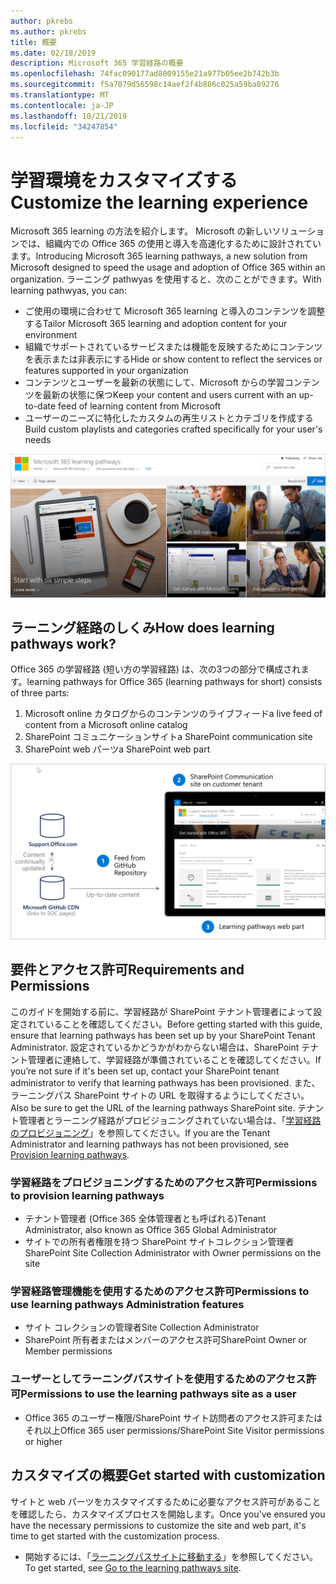 ```yaml
---
author: pkrebs
ms.author: pkrebs
title: 概要
ms.date: 02/18/2019
description: Microsoft 365 学習経路の概要
ms.openlocfilehash: 74fac090177ad8009155e21a977b05ee2b742b3b
ms.sourcegitcommit: f5a7079d56598c14aef2f4b886c025a59ba89276
ms.translationtype: MT
ms.contentlocale: ja-JP
ms.lasthandoff: 10/21/2019
ms.locfileid: "34247854"
---
```

# <a name="customize-the-learning-experience"></a><span data-ttu-id="b3c77-103">学習環境をカスタマイズする</span><span class="sxs-lookup"><span data-stu-id="b3c77-103">Customize the learning experience</span></span>

<span data-ttu-id="b3c77-104">Microsoft 365 learning の方法を紹介します。 Microsoft の新しいソリューションでは、組織内での Office 365 の使用と導入を高速化するために設計されています。</span><span class="sxs-lookup"><span data-stu-id="b3c77-104">Introducing Microsoft 365 learning pathways, a new solution from Microsoft designed to speed the usage and adoption of Office 365 within an organization.</span></span> <span data-ttu-id="b3c77-105">ラーニング pathwyas を使用すると、次のことができます。</span><span class="sxs-lookup"><span data-stu-id="b3c77-105">With learning pathwyas, you can:</span></span>
- <span data-ttu-id="b3c77-106">ご使用の環境に合わせて Microsoft 365 learning と導入のコンテンツを調整する</span><span class="sxs-lookup"><span data-stu-id="b3c77-106">Tailor Microsoft 365 learning and adoption content for your environment</span></span> 
- <span data-ttu-id="b3c77-107">組織でサポートされているサービスまたは機能を反映するためにコンテンツを表示または非表示にする</span><span class="sxs-lookup"><span data-stu-id="b3c77-107">Hide or show content to reflect the services or features supported in your organization</span></span> 
- <span data-ttu-id="b3c77-108">コンテンツとユーザーを最新の状態にして、Microsoft からの学習コンテンツを最新の状態に保つ</span><span class="sxs-lookup"><span data-stu-id="b3c77-108">Keep your content and users current with an up-to-date feed of learning content from Microsoft</span></span> 
- <span data-ttu-id="b3c77-109">ユーザーのニーズに特化したカスタムの再生リストとカテゴリを作成する</span><span class="sxs-lookup"><span data-stu-id="b3c77-109">Build custom playlists and categories crafted specifically for your user's needs</span></span>

![cg-introducing](media/cg-introducing.png)

## <a name="how-does-learning-pathways-work"></a><span data-ttu-id="b3c77-111">ラーニング経路のしくみ</span><span class="sxs-lookup"><span data-stu-id="b3c77-111">How does learning pathways work?</span></span>

<span data-ttu-id="b3c77-112">Office 365 の学習経路 (短い方の学習経路) は、次の3つの部分で構成されます。</span><span class="sxs-lookup"><span data-stu-id="b3c77-112">learning pathways for Office 365 (learning pathways for short) consists of three parts:</span></span> 
1. <span data-ttu-id="b3c77-113">Microsoft online カタログからのコンテンツのライブフィード</span><span class="sxs-lookup"><span data-stu-id="b3c77-113">a live feed of content from a Microsoft online catalog</span></span>
2. <span data-ttu-id="b3c77-114">SharePoint コミュニケーションサイト</span><span class="sxs-lookup"><span data-stu-id="b3c77-114">a SharePoint communication site</span></span>
3. <span data-ttu-id="b3c77-115">SharePoint web パーツ</span><span class="sxs-lookup"><span data-stu-id="b3c77-115">a SharePoint web part</span></span> 

![cg-howitworks](media/cg-howitworks.png)

## <a name="requirements-and-permissions"></a><span data-ttu-id="b3c77-117">要件とアクセス許可</span><span class="sxs-lookup"><span data-stu-id="b3c77-117">Requirements and Permissions</span></span>

<span data-ttu-id="b3c77-118">このガイドを開始する前に、学習経路が SharePoint テナント管理者によって設定されていることを確認してください。</span><span class="sxs-lookup"><span data-stu-id="b3c77-118">Before getting started with this guide, ensure that learning pathways has been set up by your SharePoint Tenant Administrator.</span></span> <span data-ttu-id="b3c77-119">設定されているかどうかがわからない場合は、SharePoint テナント管理者に連絡して、学習経路が準備されていることを確認してください。</span><span class="sxs-lookup"><span data-stu-id="b3c77-119">If you’re not sure if it's been set up, contact your SharePoint tenant administrator to verify that learning pathways has been provisioned.</span></span> <span data-ttu-id="b3c77-120">また、ラーニングパス SharePoint サイトの URL を取得するようにしてください。</span><span class="sxs-lookup"><span data-stu-id="b3c77-120">Also be sure to get the URL of the learning pathways SharePoint site.</span></span> <span data-ttu-id="b3c77-121">テナント管理者とラーニング経路がプロビジョニングされていない場合は、「[学習経路のプロビジョニング](custom_provision.md)」を参照してください。</span><span class="sxs-lookup"><span data-stu-id="b3c77-121">If you are the Tenant Administrator and learning pathways has not been provisioned, see [Provision learning pathways](custom_provision.md).</span></span> 

### <a name="permissions-to-provision-learning-pathways"></a><span data-ttu-id="b3c77-122">学習経路をプロビジョニングするためのアクセス許可</span><span class="sxs-lookup"><span data-stu-id="b3c77-122">Permissions to provision learning pathways</span></span>

- <span data-ttu-id="b3c77-123">テナント管理者 (Office 365 全体管理者とも呼ばれる)</span><span class="sxs-lookup"><span data-stu-id="b3c77-123">Tenant Administrator, also known as Office 365 Global Administrator</span></span>
- <span data-ttu-id="b3c77-124">サイトでの所有者権限を持つ SharePoint サイトコレクション管理者</span><span class="sxs-lookup"><span data-stu-id="b3c77-124">SharePoint Site Collection Administrator with Owner permissions on the site</span></span>

### <a name="permissions-to-use-learning-pathways-administration-features"></a><span data-ttu-id="b3c77-125">学習経路管理機能を使用するためのアクセス許可</span><span class="sxs-lookup"><span data-stu-id="b3c77-125">Permissions to use learning pathways Administration features</span></span>

- <span data-ttu-id="b3c77-126">サイト コレクションの管理者</span><span class="sxs-lookup"><span data-stu-id="b3c77-126">Site Collection Administrator</span></span>
- <span data-ttu-id="b3c77-127">SharePoint 所有者またはメンバーのアクセス許可</span><span class="sxs-lookup"><span data-stu-id="b3c77-127">SharePoint Owner or Member permissions</span></span>

### <a name="permissions-to-use-the-learning-pathways-site-as-a-user"></a><span data-ttu-id="b3c77-128">ユーザーとしてラーニングパスサイトを使用するためのアクセス許可</span><span class="sxs-lookup"><span data-stu-id="b3c77-128">Permissions to use the learning pathways site as a user</span></span>

- <span data-ttu-id="b3c77-129">Office 365 のユーザー権限/SharePoint サイト訪問者のアクセス許可またはそれ以上</span><span class="sxs-lookup"><span data-stu-id="b3c77-129">Office 365 user permissions/SharePoint Site Visitor permissions or higher</span></span>

## <a name="get-started-with-customization"></a><span data-ttu-id="b3c77-130">カスタマイズの概要</span><span class="sxs-lookup"><span data-stu-id="b3c77-130">Get started with customization</span></span>
<span data-ttu-id="b3c77-131">サイトと web パーツをカスタマイズするために必要なアクセス許可があることを確認したら、カスタマイズプロセスを開始します。</span><span class="sxs-lookup"><span data-stu-id="b3c77-131">Once you've ensured you have the necessary permissions to customize the site and web part, it's time to get started with the customization process.</span></span> 

- <span data-ttu-id="b3c77-132">開始するには、「[ラーニングパスサイトに移動する](custom_goto.md)」を参照してください。</span><span class="sxs-lookup"><span data-stu-id="b3c77-132">To get started, see [Go to the learning pathways site](custom_goto.md).</span></span>